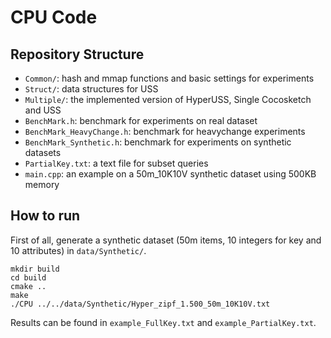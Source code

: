 # CPU Code

## Repository Structure

- `Common/`: hash and mmap functions and basic settings for experiments
- `Struct/`: data structures for USS
- `Multiple/`: the implemented version of HyperUSS, Single Cocosketch and USS
- `BenchMark.h`: benchmark for experiments on real dataset
- `BenchMark_HeavyChange.h`: benchmark for heavychange experiments
- `BenchMark_Synthetic.h`: benchmark for experiments on synthetic datasets
- `PartialKey.txt`: a text file for subset queries
- `main.cpp`: an example on a 50m_10K10V synthetic dataset using 500KB memory

## How to run

First of all, generate a synthetic dataset (50m items, 10 integers for key and 10 attributes) in `data/Synthetic/`.

```
mkdir build
cd build
cmake ..
make
./CPU ../../data/Synthetic/Hyper_zipf_1.500_50m_10K10V.txt
```

Results can be found in `example_FullKey.txt` and `example_PartialKey.txt`.
